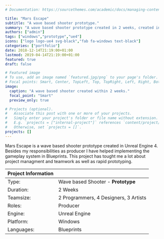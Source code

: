 ```yaml
---
# Documentation: https://sourcethemes.com/academic/docs/managing-content/

title: "Mars Escape"
subtitle: "A wave based shooter prototype."
summary: "A wave based shooter prototype created in 2 weeks, created in Unreal Engine 4.  [more information](/project/mars-escape/)"
authors: ["admin"]
tags: ["windows","prototype","ue4"]
icons: ["logo logo-ue4 svg-black","fab fa-windows text-black"]
categories: ["portfolio"]
date: 2018-12-14T21:19:00+01:00
lastmod: 2019-04-14T21:19:00+01:00
featured: true
draft: false

# Featured image
# To use, add an image named `featured.jpg/png` to your page's folder.
# Focal points: Smart, Center, TopLeft, Top, TopRight, Left, Right, BottomLeft, Bottom, BottomRight.
image:
  caption: "A wave based shooter created within 2 weeks."
  focal_point: "Smart"
  preview_only: true

# Projects (optional).
#   Associate this post with one or more of your projects.
#   Simply enter your project's folder or file name without extension.
#   E.g. `projects = ["internal-project"]` references `content/project/deep-learning/index.md`.
#   Otherwise, set `projects = []`.
projects: []
---
```


Mars Escape is a wave based shooter prototype created in Unreal Engine 4. Besides my responsibilities as producer I have helped implementing the gameplay system in Blueprints. This project has tought me a lot about project managment and teamwork as well as rapid prototyping.

| Project Information |                                       |
| ------------------- | ------------------------------------- |
| Type:           | Wave based Shooter - **Prototype**                               |
| Duration:           | 2 Weeks                               |
| Teamsize:           | 2 Programmers, 4 Designers, 3 Artists |
| Roles:              | Producer                              |
| Engine:             | Unreal Engine                         |
| Platform:           | Windows                               |
| Languages:          | Blueprints                            |



